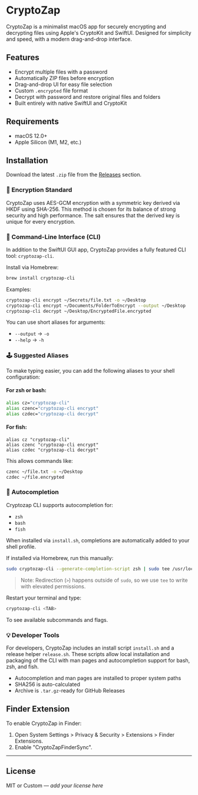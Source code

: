 # CryptoZap

CryptoZap is a minimalist macOS app for securely encrypting and decrypting files using Apple's CryptoKit and SwiftUI. Designed for simplicity and speed, with a modern drag-and-drop interface.

## Features

- Encrypt multiple files with a password
- Automatically ZIP files before encryption
- Drag-and-drop UI for easy file selection
- Custom `.encrypted` file format
- Decrypt with password and restore original files and folders
- Built entirely with native SwiftUI and CryptoKit

## Requirements

- macOS 12.0+
- Apple Silicon (M1, M2, etc.)

## Installation

Download the latest `.zip` file from the [Releases](https://github.com/rodnoy/CryptoZap/releases) section.

### 🔐 Encryption Standard

CryptoZap uses AES-GCM encryption with a symmetric key derived via HKDF using SHA-256. This method is chosen for its balance of strong security and high performance. The salt ensures that the derived key is unique for every encryption.

### 🧰 Command-Line Interface (CLI)

In addition to the SwiftUI GUI app, CryptoZap provides a fully featured CLI tool: `cryptozap-cli`.

Install via Homebrew:

```bash
brew install cryptozap-cli
```

Examples:

```bash
cryptozap-cli encrypt ~/Secrets/file.txt -o ~/Desktop
cryptozap-cli encrypt ~/Documents/FolderToEncrypt --output ~/Desktop
cryptozap-cli decrypt ~/Desktop/EncryptedFile.encrypted
```

You can use short aliases for arguments:

- `--output` → `-o`
- `--help`   → `-h`

### 🕹 Suggested Aliases

To make typing easier, you can add the following aliases to your shell configuration:

#### For zsh or bash:
```bash
alias cz="cryptozap-cli"
alias czenc="cryptozap-cli encrypt"
alias czdec="cryptozap-cli decrypt"
```

#### For fish:
```fish
alias cz "cryptozap-cli"
alias czenc "cryptozap-cli encrypt"
alias czdec "cryptozap-cli decrypt"
```

This allows commands like:
```bash
czenc ~/file.txt -o ~/Desktop
czdec ~/file.encrypted
```

### 🔁 Autocompletion

Cryptozap CLI supports autocompletion for:

- `zsh`
- `bash`
- `fish`

When installed via `install.sh`, completions are automatically added to your shell profile.

If installed via Homebrew, run this manually:

```bash
sudo cryptozap-cli --generate-completion-script zsh | sudo tee /usr/local/share/zsh/site-functions/_cryptozap-cli > /dev/null
```
> Note: Redirection (`>`) happens outside of `sudo`, so we use `tee` to write with elevated permissions.

Restart your terminal and type:

```bash
cryptozap-cli <TAB>
```

To see available subcommands and flags.

### 💡 Developer Tools

For developers, CryptoZap includes an install script `install.sh` and a release helper `release.sh`. These scripts allow local installation and packaging of the CLI with man pages and autocompletion support for bash, zsh, and fish.

- Autocompletion and man pages are installed to proper system paths
- SHA256 is auto-calculated
- Archive is `.tar.gz`-ready for GitHub Releases

## Finder Extension
To enable CryptoZap in Finder:
1. Open System Settings > Privacy & Security > Extensions > Finder Extensions.
2. Enable "CryptoZapFinderSync".
---

## License

MIT or Custom — _add your license here_
